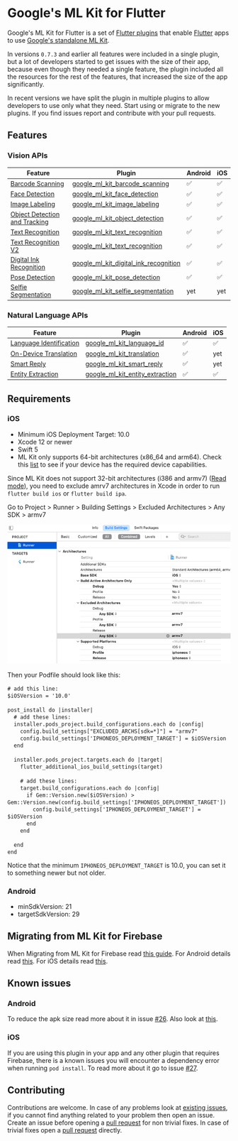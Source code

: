 # Google's ML Kit for Flutter

Google's ML Kit for Flutter is a set of [Flutter plugins](https://flutter.io/platform-plugins/) that enable [Flutter](https://flutter.dev) apps to use [Google's standalone ML Kit](https://developers.google.com/ml-kit).

In versions `0.7.3` and earlier all features were included in a single plugin, but a lot of developers started to get issues with the size of their app, because even though they needed a single feature, the plugin included all the resources for the rest of the features, that increased the size of the app significantly.

In recent versions we have split the plugin in multiple plugins to allow developers to use only what they need. Start using or migrate to the new plugins. If you find issues report and contribute with your pull requests.

## Features

### Vision APIs

| Feature                                                                                       | Plugin | Android | iOS |
|-----------------------------------------------------------------------------------------------|--------|---------|-----|
|[Barcode Scanning](https://developers.google.com/ml-kit/vision/barcode-scanning)               | [google\_ml\_kit\_barcode\_scanning](https://github.com/bharat-biradar/Google-Ml-Kit-plugin/tree/master/packages/google_mlkit_barcode_scanning)                | ✅ | ✅ |
|[Face Detection](https://developers.google.com/ml-kit/vision/face-detection)                   | [google\_ml\_kit\_face\_detection](https://github.com/bharat-biradar/Google-Ml-Kit-plugin/tree/master/packages/google_mlkit_face_detection)                    | ✅ | ✅ |
|[Image Labeling](https://developers.google.com/ml-kit/vision/image-labeling)                   | [google\_ml\_kit\_image\_labeling](https://github.com/bharat-biradar/Google-Ml-Kit-plugin/tree/master/packages/google_mlkit_image_labeling)                    | ✅ | ✅ |
|[Object Detection and Tracking](https://developers.google.com/ml-kit/vision/object-detection)  | [google\_ml\_kit\_object\_detection](https://github.com/bharat-biradar/Google-Ml-Kit-plugin/tree/master/packages/google_mlkit_object_detection)                | ✅ | ✅ |
|[Text Recognition](https://developers.google.com/ml-kit/vision/text-recognition)               | [google\_ml\_kit\_text\_recognition](https://github.com/bharat-biradar/Google-Ml-Kit-plugin/tree/master/packages/google_mlkit_text_recognition)                | ✅ | ✅ |
|[Text Recognition V2](https://developers.google.com/ml-kit/vision/text-recognition/v2)         | [google\_ml\_kit\_text\_recognition](https://github.com/bharat-biradar/Google-Ml-Kit-plugin/tree/master/packages/google_mlkit_text_recognition)                | ✅ | ✅ |
|[Digital Ink Recognition](https://developers.google.com/ml-kit/vision/digital-ink-recognition) | [google\_ml\_kit\_digital\_ink\_recognition](https://github.com/bharat-biradar/Google-Ml-Kit-plugin/tree/master/packages/google_mlkit_digital_ink_recognition) | ✅ | ✅ |
|[Pose Detection](https://developers.google.com/ml-kit/vision/pose-detection)                   | [google\_ml\_kit\_pose\_detection](https://github.com/bharat-biradar/Google-Ml-Kit-plugin/tree/master/packages/google_mlkit_pose_detection)                    | ✅ | ✅ |
|[Selfie Segmentation](https://developers.google.com/ml-kit/vision/selfie-segmentation)         | [google\_ml\_kit\_selfie\_segmentation](https://github.com/bharat-biradar/Google-Ml-Kit-plugin/tree/master/packages/google_mlkit_selfie_segmentation)          | yet | yet |

### Natural Language APIs

| Feature                                                                                       | Plugin | Android | iOS |
|-----------------------------------------------------------------------------------------------|--------|---------|-----|
|[Language Identification](https://developers.google.com/ml-kit/language/identification)        | [google\_ml\_kit\_language\_id](https://github.com/bharat-biradar/Google-Ml-Kit-plugin/tree/master/packages/google_mlkit_language_id)                | ✅ | ✅ |
|[On-Device Translation](https://developers.google.com/ml-kit/language/translation)             | [google\_ml\_kit\_translation](https://github.com/bharat-biradar/Google-Ml-Kit-plugin/tree/master/packages/google_mlkit_translation)                 | ✅ | yet |
|[Smart Reply](https://developers.google.com/ml-kit/language/smart-reply)                       | [google\_ml\_kit\_smart\_reply](https://github.com/bharat-biradar/Google-Ml-Kit-plugin/tree/master/packages/google_mlkit_smart_reply)                | ✅ | yet |
|[Entity Extraction](https://developers.google.com/ml-kit/language/entity-extraction)           | [google\_ml\_kit\_entity\_extraction](https://github.com/bharat-biradar/Google-Ml-Kit-plugin/tree/master/packages/google_mlkit_entity_extraction)    | ✅ | ✅ |

## Requirements

### iOS

- Minimum iOS Deployment Target: 10.0
- Xcode 12 or newer
- Swift 5
- ML Kit only supports 64-bit architectures (x86_64 and arm64). Check this [list](https://developer.apple.com/support/required-device-capabilities/) to see if your device has the required device capabilities.

Since ML Kit does not support 32-bit architectures (i386 and armv7) ([Read mode](https://developers.google.com/ml-kit/migration/ios)), you need to exclude amrv7 architectures in Xcode in order to run `flutter build ios` or `flutter build ipa`.

Go to Project > Runner > Building Settings > Excluded Architectures > Any SDK > armv7

![](https://github.com/bharat-biradar/Google-Ml-Kit-plugin/blob/master/ima/build_settings_01.png)

Then your Podfile should look like this:

```
# add this line:
$iOSVersion = '10.0'

post_install do |installer|
  # add these lines:
  installer.pods_project.build_configurations.each do |config|
    config.build_settings["EXCLUDED_ARCHS[sdk=*]"] = "armv7"
    config.build_settings['IPHONEOS_DEPLOYMENT_TARGET'] = $iOSVersion
  end
  
  installer.pods_project.targets.each do |target|
    flutter_additional_ios_build_settings(target)
    
    # add these lines:
    target.build_configurations.each do |config|
      if Gem::Version.new($iOSVersion) > Gem::Version.new(config.build_settings['IPHONEOS_DEPLOYMENT_TARGET'])
        config.build_settings['IPHONEOS_DEPLOYMENT_TARGET'] = $iOSVersion
      end
    end
    
  end
end
```

Notice that the minimum `IPHONEOS_DEPLOYMENT_TARGET` is 10.0, you can set it to something newer but not older.

### Android

- minSdkVersion: 21
- targetSdkVersion: 29

## Migrating from ML Kit for Firebase

When Migrating from ML Kit for Firebase read [this guide](https://developers.google.com/ml-kit/migration). For Android details read [this](https://developers.google.com/ml-kit/migration/android). For iOS details read [this](https://developers.google.com/ml-kit/migration/ios).

## Known issues

### Android

To reduce the apk size read more about it in issue [#26](https://github.com/bharat-biradar/Google-Ml-Kit-plugin/issues/26). Also look at [this](https://developers.google.com/ml-kit/tips/reduce-app-size).

### iOS

If you are using this plugin in your app and any other plugin that requires Firebase, there is a known issues you will encounter a dependency error when running `pod install`. To read more about it go to issue [#27](https://github.com/bharat-biradar/Google-Ml-Kit-plugin/issues/27).

## Contributing

Contributions are welcome.
In case of any problems look at [existing issues](https://github.com/bharat-biradar/Google-Ml-Kit-plugin/issues), if you cannot find anything related to your problem then open an issue.
Create an issue before opening a [pull request](https://github.com/bharat-biradar/Google-Ml-Kit-plugin/pulls) for non trivial fixes.
In case of trivial fixes open a [pull request](https://github.com/bharat-biradar/Google-Ml-Kit-plugin/pulls) directly.
